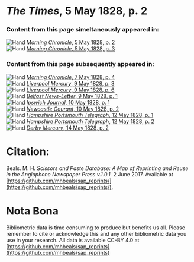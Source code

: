 # *The Times*, 5 May 1828, p. 2  
  
### Content from this page simeltaneously appeared in:  
![Hand](http://scissorsandpaste.net/wp-content/uploads/2017/06/smallhandpointer.png) [*Morning Chronicle*, 5 May 1828, p. 2](https://mhbeals.github.io/sap_html/Morning-Chronicle/Morning-Chronicle-5-May-1828-p-2)  
![Hand](http://scissorsandpaste.net/wp-content/uploads/2017/06/smallhandpointer.png) [*Morning Chronicle*, 5 May 1828, p. 3](https://mhbeals.github.io/sap_html/Morning-Chronicle/Morning-Chronicle-5-May-1828-p-3)  
  
### Content from this page subsequently appeared in:  
![Hand](http://scissorsandpaste.net/wp-content/uploads/2017/06/smallhandpointer.png) [*Morning Chronicle*, 7 May 1828, p. 4](https://mhbeals.github.io/sap_html/Morning-Chronicle/Morning-Chronicle-7-May-1828-p-4)  
![Hand](http://scissorsandpaste.net/wp-content/uploads/2017/06/smallhandpointer.png) [*Liverpool Mercury*, 9 May 1828, p. 3](https://mhbeals.github.io/sap_html/Liverpool-Mercury/Liverpool-Mercury-9-May-1828-p-3)  
![Hand](http://scissorsandpaste.net/wp-content/uploads/2017/06/smallhandpointer.png) [*Liverpool Mercury*, 9 May 1828, p. 6](https://mhbeals.github.io/sap_html/Liverpool-Mercury/Liverpool-Mercury-9-May-1828-p-6)  
![Hand](http://scissorsandpaste.net/wp-content/uploads/2017/06/smallhandpointer.png) [*Belfast News-Letter*, 9 May 1828, p. 1](https://mhbeals.github.io/sap_html/Belfast-News-Letter/Belfast-News-Letter-9-May-1828-p-1)  
![Hand](http://scissorsandpaste.net/wp-content/uploads/2017/06/smallhandpointer.png) [*Ipswich Journal*, 10 May 1828, p. 1](https://mhbeals.github.io/sap_html/Ipswich-Journal/Ipswich-Journal-10-May-1828-p-1)  
![Hand](http://scissorsandpaste.net/wp-content/uploads/2017/06/smallhandpointer.png) [*Newcastle Courant*, 10 May 1828, p. 2](https://mhbeals.github.io/sap_html/Newcastle-Courant/Newcastle-Courant-10-May-1828-p-2)  
![Hand](http://scissorsandpaste.net/wp-content/uploads/2017/06/smallhandpointer.png) [*Hampshire Portsmouth Telegraph*, 12 May 1828, p. 1](https://mhbeals.github.io/sap_html/Hampshire-Portsmouth-Telegraph/Hampshire-Portsmouth-Telegraph-12-May-1828-p-1)  
![Hand](http://scissorsandpaste.net/wp-content/uploads/2017/06/smallhandpointer.png) [*Hampshire Portsmouth Telegraph*, 12 May 1828, p. 2](https://mhbeals.github.io/sap_html/Hampshire-Portsmouth-Telegraph/Hampshire-Portsmouth-Telegraph-12-May-1828-p-2)  
![Hand](http://scissorsandpaste.net/wp-content/uploads/2017/06/smallhandpointer.png) [*Derby Mercury*, 14 May 1828, p. 2](https://mhbeals.github.io/sap_html/Derby-Mercury/Derby-Mercury-14-May-1828-p-2)  


# Citation: 

Beals. M. H. *Scissors and Paste Database: A Map of Reprinting and Reuse in the Anglophone Newspaper Press v.1.0.1.* 2 June 2017. Available at [https://github.com/mhbeals/sap_reprints/](https://github.com/mhbeals/sap_reprints/). 

# Nota Bona

Bibliometric data is time consuming to produce but benefits us all. Please remember to cite or acknowledge this and any other bibliometric data you use in your research. All data is available CC-BY 4.0 at [https://github.com/mhbeals/sap_reprints](https://github.com/mhbeals/sap_reprints)